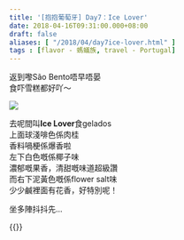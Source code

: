 ```yaml
---
title: '[抱抱葡萄牙] Day7：Ice Lover'
date: 2018-04-16T09:31:00.000+08:00
draft: false
aliases: [ "/2018/04/day7ice-lover.html" ]
tags : [flavor - 螞蟻族, travel - Portugal]
---
```


返到嚟São Bento唔早唔晏  
食吓雪糕都好吖～  

![](/images/portugal7i.jpg)

去呢間叫**Ice Lover**食gelados  
上面球淺啡色係肉桂  
香料喎梗係爆香啦  
左下白色嘅係椰子味  
濃郁嘅果香，清甜嘅味道超級讚  
而右下泥黃色嘅係flower salt味  
少少鹹裡面有花香，好特別呢！  
  
坐多陣抖抖先...  
  

{{<portugal>}}  
